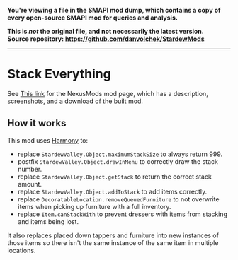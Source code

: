 **You're viewing a file in the SMAPI mod dump, which contains a copy of every open-source SMAPI mod
for queries and analysis.**

**This is _not_ the original file, and not necessarily the latest version.**  
**Source repository: https://github.com/danvolchek/StardewMods**

----

# Stack Everything


See [This link](http://www.nexusmods.com/stardewvalley/mods/2053?) for the NexusMods mod page, which has a description, screenshots, and a download of the built mod.

## How it works

This mod uses [Harmony](https://github.com/pardeike/Harmony) to:
 - replace `StardewValley.Object.maximumStackSize` to always return 999.
 - postfix `StardewValley.Object.drawInMenu` to correctly draw the stack number.
 - replace `StardewValley.Object.getStack` to return the correct stack amount.
 - replace `StardewValley.Object.addToStack` to add items correctly.
 - replace `DecoratableLocation.removeQueuedFurniture` to not overwrite items when picking up furniture with a full inventory.
 - replace `Item.canStackWith` to prevent dressers with items from stacking and items being lost.

It also replaces placed down tappers and furniture into new instances of those items so there isn't the same instance of the same item in multiple locations.